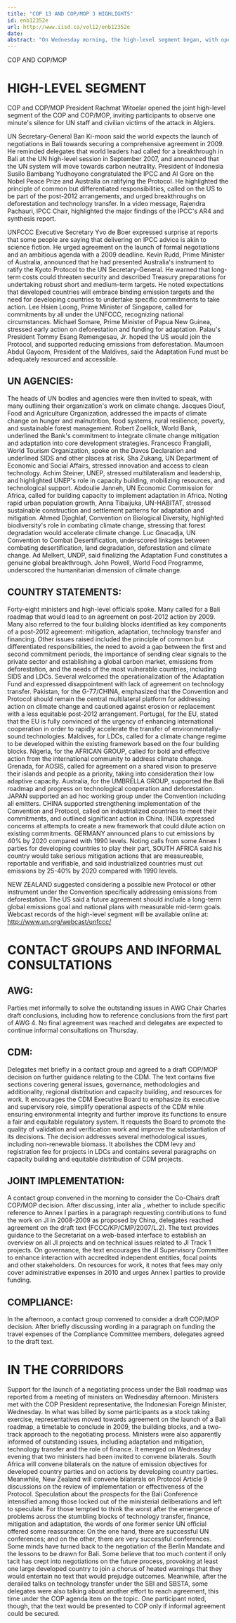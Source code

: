 ```yaml
---
title: "COP 13 AND COP/MOP 3 HIGHLIGHTS"
id: enb12352e
url: http://www.iisd.ca/vol12/enb12352e
date: 
abstract: "On Wednesday morning, the high-level segment began, with opening statements from the UN Secretary-General, the President of Indonesia and other invited speakers. This was followed by presentations from heads of UN bodies and specialized agencies , and statements from 48 ministers and heads of delegation. In addition, c ontact groups and informal consultations continued throughout the day on issues relating to the Bali roadmap, the CDM , joint implementation , and compliance ."
---
```


COP AND COP/MOP

# HIGH-LEVEL SEGMENT

COP and COP/MOP President Rachmat Witoelar opened the joint high-level segment of the COP and COP/MOP, inviting participants to observe one minute's silence for UN staff and civilian victims of the attack in Algiers.

UN Secretary-General Ban Ki-moon said the world expects the launch of negotiations in Bali towards securing a comprehensive agreement in 2009. He reminded delegates that world leaders had called for a breakthrough in Bali at the UN high-level session in September 2007, and announced that the UN system will move towards carbon neutrality. President of Indonesia Susilo Bambang Yudhoyono congratulated the IPCC and Al Gore on the Nobel Peace Prize and Australia on ratifying the Protocol. He highlighted the principle of common but differentiated responsibilities, called on the US to be part of the post-2012 arrangements, and urged breakthroughs on deforestation and technology transfer. In a video message, Rajendra Pachauri, IPCC Chair, highlighted the major findings of the IPCC's AR4 and synthesis report.

UNFCCC Executive Secretary Yvo de Boer expressed surprise at reports that some people are saying that delivering on IPCC advice is akin to science fiction. He urged agreement on the launch of formal negotiations and an ambitious agenda with a 2009 deadline. Kevin Rudd, Prime Minister of Australia, announced that he had presented Australia's instrument to ratify the Kyoto Protocol to the UN Secretary-General. He warned that long-term costs could threaten security and described Treasury preparations for undertaking robust short and medium-term targets. He noted expectations that developed countries will embrace binding emission targets and the need for developing countries to undertake specific commitments to take action. Lee Hsien Loong, Prime Minister of Singapore, called for commitments by all under the UNFCCC, recognizing national circumstances. Michael Somare, Prime Minister of Papua New Guinea, stressed early action on deforestation and funding for adaptation. Palau's President Tommy Esang Remengesau, Jr. hoped the US would join the Protocol, and supported reducing emissions from deforestation. Maumoon Abdul Gayoom, President of the Maldives, said the Adaptation Fund must be adequately resourced and accessible.

## UN AGENCIES:

The heads of UN bodies and agencies were then invited to speak, with many outlining their organization's work on climate change. Jacques Diouf, Food and Agriculture Organization, addressed the impacts of climate change on hunger and malnutrition, food systems, rural resilience, poverty, and sustainable forest management. Robert Zoellick, World Bank, underlined the Bank's commitment to integrate climate change mitigation and adaptation into core development strategies. Francesco Frangialli, World Tourism Organization, spoke on the Davos Declaration and underlined SIDS and other places at risk. Sha Zukang, UN Department of Economic and Social Affairs, stressed innovation and access to clean technology. Achim Steiner, UNEP, stressed multilateralism and leadership, and highlighted UNEP's role in capacity building, mobilizing resources, and technological support. Abdoulie Janneh, UN Economic Commission for Africa, called for building capacity to implement adaptation in Africa. Noting rapid urban population growth, Anna Tibaijuka, UN-HABITAT, stressed sustainable construction and settlement patterns for adaptation and mitigation. Ahmed Djoghlaf, Convention on Biological Diversity, highlighted biodiversity's role in combating climate change, stressing that forest degradation would accelerate climate change. Luc Gnacadja, UN Convention to Combat Desertification, underscored linkages between combating desertification, land degradation, deforestation and climate change. Ad Melkert, UNDP, said finalizing the Adaptation Fund constitutes a genuine global breakthrough. John Powell, World Food Programme, underscored the humanitarian dimension of climate change.

## COUNTRY STATEMENTS:

Forty-eight ministers and high-level officials spoke. Many called for a Bali roadmap that would lead to an agreement on post-2012 action by 2009. Many also referred to the four building blocks identified as key components of a post-2012 agreement: mitigation, adaptation, technology transfer and financing. Other issues raised included the principle of common but differentiated responsibilities, the need to avoid a gap between the first and second commitment periods, the importance of sending clear signals to the private sector and establishing a global carbon market, emissions from deforestation, and the needs of the most vulnerable countries, including SIDS and LDCs. Several welcomed the operationalization of the Adaptation Fund and expressed disappointment with lack of agreement on technology transfer. Pakistan, for the G-77/CHINA, emphasized that the Convention and Protocol should remain the central multilateral platform for addressing action on climate change and cautioned against erosion or replacement with a less equitable post-2012 arrangement. Portugal, for the EU, stated that the EU is fully convinced of the urgency of enhancing international cooperation in order to rapidly accelerate the transfer of environmentally-sound technologies. Maldives, for LDCs, called for a climate change regime to be developed within the existing framework based on the four building blocks. Nigeria, for the AFRICAN GROUP, called for bold and effective action from the international community to address climate change. Grenada, for AOSIS, called for agreement on a shared vision to preserve their islands and people as a priority, taking into consideration their low adaptive capacity. Australia, for the UMBRELLA GROUP, supported the Bali roadmap and progress on technological cooperation and deforestation. JAPAN supported an ad hoc working group under the Convention including all emitters. CHINA supported strengthening implementation of the Convention and Protocol, called on industrialized countries to meet their commitments, and outlined significant action in China. INDIA expressed concerns at attempts to create a new framework that could dilute action on existing commitments. GERMANY announced plans to cut emissions by 40% by 2020 compared with 1990 levels. Noting calls from some Annex I parties for developing countries to play their part, SOUTH AFRICA said his country would take serious mitigation actions that are measureable, reportable and verifiable, and said industrialized countries must cut emissions by 25-40% by 2020 compared with 1990 levels.

NEW ZEALAND suggested considering a possible new Protocol or other instrument under the Convention specifically addressing emissions from deforestation. The US said a future agreement should include a long-term global emissions goal and national plans with measurable mid-term goals. Webcast records of the high-level segment will be available online at: http://www.un.org/webcast/unfccc/

# CONTACT GROUPS AND INFORMAL CONSULTATIONS

## AWG:

Parties met informally to solve the outstanding issues in AWG Chair Charles draft conclusions, including how to reference conclusions from the first part of AWG 4. No final agreement was reached and delegates are expected to continue informal consultations on Thursday.

## CDM:

Delegates met briefly in a contact group and agreed to a draft COP/MOP decision on further guidance relating to the CDM. The text contains five sections covering general issues, governance, methodologies and additionality, regional distribution and capacity building, and resources for work. It encourages the CDM Executive Board to emphasize its executive and supervisory role, simplify operational aspects of the CDM while ensuring environmental integrity and further improve its functions to ensure a fair and equitable regulatory system. It requests the Board to promote the quality of validation and verification work and improve the substantiation of its decisions. The decision addresses several methodological issues, including non-renewable biomass. It abolishes the CDM levy and registration fee for projects in LDCs and contains several paragraphs on capacity building and equitable distribution of CDM projects.

## JOINT IMPLEMENTATION:

A contact group convened in the morning to consider the Co-Chairs draft COP/MOP decision. After discussing, inter alia , whether to include specific reference to Annex I parties in a paragraph requesting contributions to fund the work on JI in 2008-2009 as proposed by China, delegates reached agreement on the draft text (FCCC/KP/CMP/2007/L.2). The text provides guidance to the Secretariat on a web-based interface to establish an overview on all JI projects and on technical issues related to JI Track 1 projects. On governance, the text encourages the JI Supervisory Committee to enhance interaction with accredited independent entities, focal points and other stakeholders. On resources for work, it notes that fees may only cover administrative expenses in 2010 and urges Annex I parties to provide funding.

## COMPLIANCE:

In the afternoon, a contact group convened to consider a draft COP/MOP decision. After briefly discussing wording in a paragraph on funding the travel expenses of the Compliance Committee members, delegates agreed to the draft text.

# IN THE CORRIDORS

Support for the launch of a negotiating process under the Bali roadmap was reported from a meeting of ministers on Wednesday afternoon. Ministers met with the COP President representative, the Indonesian Foreign Minister, Wednesday. In what was billed by some participants as a stock taking exercise, representatives moved towards agreement on the launch of a Bali roadmap, a timetable to conclude in 2009, the building blocks, and a two-track approach to the negotiating process. Ministers were also apparently informed of outstanding issues, including adaptation and mitigation, technology transfer and the role of finance. It emerged on Wednesday evening that two ministers had been invited to convene bilaterals. South Africa will convene bilaterals on the nature of emission objectives for developed country parties and on actions by developing country parties. Meanwhile, New Zealand will convene bilaterals on Protocol Article 9 discussions on the review of implementation or effectiveness of the Protocol. Speculation about the prospects for the Bali Conference intensified among those locked out of the ministerial deliberations and left to speculate. For those tempted to think the worst after the emergence of problems across the stumbling blocks of technology transfer, finance, mitigation and adaptation, the words of one former senior UN official offered some reassurance: On the one hand, there are successful UN conferences; and on the other, there are very successful conferences. Some minds have turned back to the negotiation of the Berlin Mandate and the lessons to be drawn for Bali. Some believe that too much content if only tacit has crept into negotiations on the future process, provoking at least one large developed country to join a chorus of heated warnings that they would entertain no text that would prejudge outcomes. Meanwhile, after the derailed talks on technology transfer under the SBI and SBSTA, some delegates were also talking about another effort to reach agreement, this time under the COP agenda item on the topic. One participant noted, though, that the text would be presented to COP only if informal agreement could be secured.